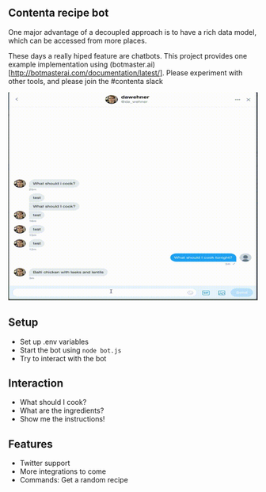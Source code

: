 ## Contenta recipe bot

One major advantage of a decoupled approach is to have a rich data model, which
can be accessed from more places.

These days a really hiped feature are chatbots. This project provides one example
implementation using (botmaster.ai)[http://botmasterai.com/documentation/latest/].
Please experiment with other tools, and please join the #contenta slack 

![Bot interaction animation](docs/image.gif) 

## Setup

* Set up .env variables
* Start the bot using ```node bot.js```
* Try to interact with the bot

## Interaction

* What should I cook?
* What are the ingredients?
* Show me the instructions!

## Features

* Twitter support
* More integrations to come
* Commands: Get a random recipe
